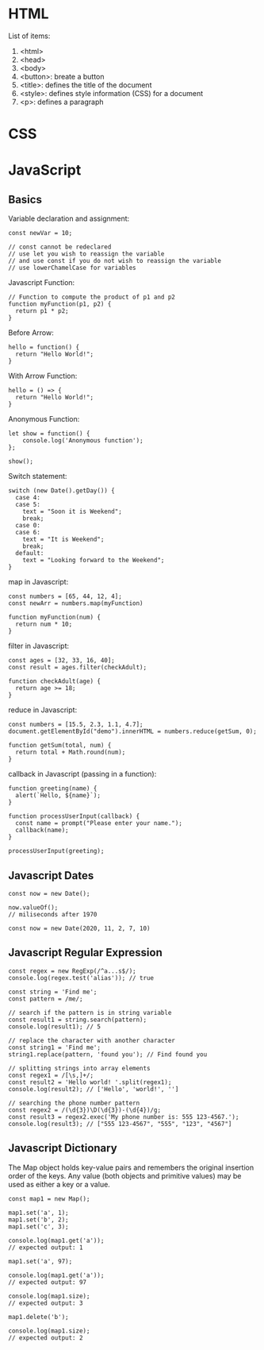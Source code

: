 # HTML

List of items:
1. \<html>
2. \<head>
3. \<body>
4. \<button>: breate a button
5. \<title>: defines the title of the document
6. \<style>: defines style information (CSS) for a document
7. \<p>: defines a paragraph

# CSS

# JavaScript

## Basics
Variable declaration and assignment:
```
const newVar = 10;

// const cannot be redeclared
// use let you wish to reassign the variable
// and use const if you do not wish to reassign the variable
// use lowerChamelCase for variables
```

Javascript Function:
```
// Function to compute the product of p1 and p2
function myFunction(p1, p2) {
  return p1 * p2;
}
```

Before Arrow:
```
hello = function() {
  return "Hello World!";
}
```

With Arrow Function:
```
hello = () => {
  return "Hello World!";
}
```

Anonymous Function:
```
let show = function() {
    console.log('Anonymous function');
};

show();
```

Switch statement:
```
switch (new Date().getDay()) {
  case 4:
  case 5:
    text = "Soon it is Weekend";
    break;
  case 0:
  case 6:
    text = "It is Weekend";
    break;
  default:
    text = "Looking forward to the Weekend";
}
```

map in Javascript:
```
const numbers = [65, 44, 12, 4];
const newArr = numbers.map(myFunction)

function myFunction(num) {
  return num * 10;
}
```

filter in Javascript:
```
const ages = [32, 33, 16, 40];
const result = ages.filter(checkAdult);

function checkAdult(age) {
  return age >= 18;
}
```

reduce in Javascript:
```
const numbers = [15.5, 2.3, 1.1, 4.7];
document.getElementById("demo").innerHTML = numbers.reduce(getSum, 0);

function getSum(total, num) {
  return total + Math.round(num);
}
```

callback in Javascript (passing in a function):
```
function greeting(name) {
  alert(`Hello, ${name}`);
}

function processUserInput(callback) {
  const name = prompt("Please enter your name.");
  callback(name);
}

processUserInput(greeting);
```

## Javascript Dates
```
const now = new Date();

now.valueOf();
// miliseconds after 1970

const now = new Date(2020, 11, 2, 7, 10)
```

## Javascript Regular Expression
```
const regex = new RegExp(/^a...s$/);
console.log(regex.test('alias')); // true
```

```
const string = 'Find me';
const pattern = /me/;

// search if the pattern is in string variable
const result1 = string.search(pattern);
console.log(result1); // 5

// replace the character with another character
const string1 = 'Find me';
string1.replace(pattern, 'found you'); // Find found you

// splitting strings into array elements
const regex1 = /[\s,]+/;
const result2 = 'Hello world! '.split(regex1);
console.log(result2); // ['Hello', 'world!', '']

// searching the phone number pattern
const regex2 = /(\d{3})\D(\d{3})-(\d{4})/g;
const result3 = regex2.exec('My phone number is: 555 123-4567.');
console.log(result3); // ["555 123-4567", "555", "123", "4567"]
```

## Javascript Dictionary
The Map object holds key-value pairs and remembers the original insertion order of the keys. 
Any value (both objects and primitive values) may be used as either a key or a value.

```
const map1 = new Map();

map1.set('a', 1);
map1.set('b', 2);
map1.set('c', 3);

console.log(map1.get('a'));
// expected output: 1

map1.set('a', 97);

console.log(map1.get('a'));
// expected output: 97

console.log(map1.size);
// expected output: 3

map1.delete('b');

console.log(map1.size);
// expected output: 2
```

